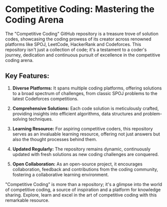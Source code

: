 Competitive Coding: Mastering the Coding Arena
=========================================================  

The "Competitive Coding" GitHub repository is a treasure trove of solution codes, showcasing the coding prowess of its creator across renowned platforms like SPOJ, LeetCode, HackerRank and Codeforces. This repository isn't just a collection of code; it's a testament to a coder's journey, dedication and continuous pursuit of excellence in the competitive coding arena.

## Key Features:

1. **Diverse Platforms:** It spans multiple coding platforms, offering solutions to a broad spectrum of challenges, from classic SPOJ problems to the latest Codeforces competitions.

2. **Comprehensive Solutions:** Each code solution is meticulously crafted, providing insights into efficient algorithms, data structures and problem-solving techniques.

3. **Learning Resource:** For aspiring competitive coders, this repository serves as an invaluable learning resource, offering not just answers but also the thought processes behind them.

4. **Updated Regularly:** The repository remains dynamic, continuously updated with fresh solutions as new coding challenges are conquered.

5. **Open Collaboration:** As an open-source project, it encourages collaboration, feedback and contributions from the coding community, fostering a collaborative learning environment.

"Competitive Coding" is more than a repository; it's a glimpse into the world of competitive coding, a source of inspiration and a platform for knowledge sharing. Explore, learn and excel in the art of competitive coding with this remarkable resource.
